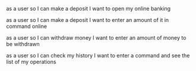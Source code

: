 as a user
so I can make a deposit
I want to open my online banking

as a user
so I can make a deposit
I want to enter an amount of it in command online

as a user
so I can withdraw money
I want to enter an amount of money to be withdrawn

as a user
so I can check my history
I want to enter a command and see the list of my operations
